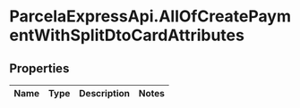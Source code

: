 # ParcelaExpressApi.AllOfCreatePaymentWithSplitDtoCardAttributes

## Properties
Name | Type | Description | Notes
------------ | ------------- | ------------- | -------------
